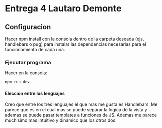 # Entrega 4 Lautaro Demonte

## Configuracion

Hacer npm install con la consola dentro de la carpeta deseada (ejs, handlebars o pug) para instalar las dependencias necesarias para el funcionamiento de cada una.

### Ejecutar programa

Hacer en la consola:

```sh
npm run dev
```

#### Eleccion entre los lenguajes

Creo que entre los tres lenguajes el que mas me gusta es Handlebars. Me parece que es en el cual mas se puede separar la logica de la vista y ademas se puede pasar templates a funciones de JS. Ademas me parece muchisimo mas intuitivo y dinamico que los otros dos.
